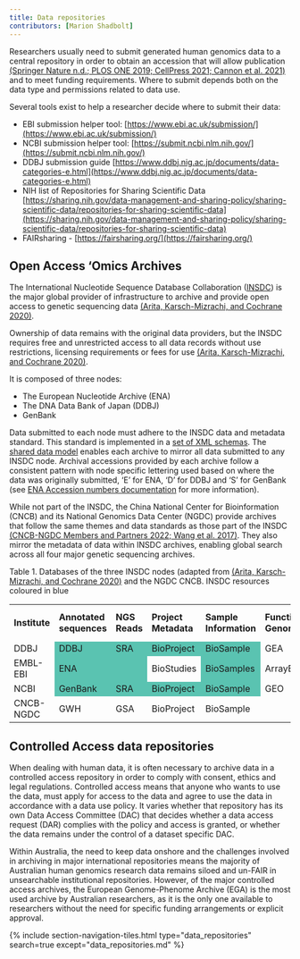 ```yaml
---
title: Data repositories
contributors: [Marion Shadbolt]
---
```


Researchers usually need to submit generated human genomics data to a central repository in order to obtain an accession that will allow publication [(Springer Nature n.d.; PLOS ONE 2019; CellPress 2021; Cannon et al. 2021)](https://www.zotero.org/google-docs/?74yQBN)  and to meet funding requirements. Where to submit depends both on the data type and permissions related to data use.

Several tools exist to help a researcher decide where to submit their data:



* EBI submission helper tool: [https://www.ebi.ac.uk/submission/](https://www.ebi.ac.uk/submission/) 
* NCBI submission helper tool: [https://submit.ncbi.nlm.nih.gov/](https://submit.ncbi.nlm.nih.gov/) 
* DDBJ submission guide [https://www.ddbj.nig.ac.jp/documents/data-categories-e.html](https://www.ddbj.nig.ac.jp/documents/data-categories-e.html) 
* NIH list of Repositories for Sharing Scientific Data [https://sharing.nih.gov/data-management-and-sharing-policy/sharing-scientific-data/repositories-for-sharing-scientific-data](https://sharing.nih.gov/data-management-and-sharing-policy/sharing-scientific-data/repositories-for-sharing-scientific-data) 
* FAIRsharing - [https://fairsharing.org/](https://fairsharing.org/)


## Open Access ‘Omics Archives

The International Nucleotide Sequence Database Collaboration ([INSDC](https://www.insdc.org/)) is the major global provider of infrastructure to archive and provide open access to genetic sequencing data [(Arita, Karsch-Mizrachi, and Cochrane 2020)](https://www.zotero.org/google-docs/?gl5leO). 

Ownership of data remains with the original data providers, but the INSDC requires free and unrestricted access to all data records without use restrictions, licensing requirements or fees for use [(Arita, Karsch-Mizrachi, and Cochrane 2020)](https://www.zotero.org/google-docs/?k55goP).

It is composed of three nodes:

* The European Nucleotide Archive (ENA)
* The DNA Data Bank of Japan (DDBJ)
* GenBank

Data submitted to each node must adhere to the INSDC data and metadata standard. This standard is implemented in a [set of XML schemas](https://github.com/enasequence/schema/tree/master/src/main/resources/uk/ac/ebi/ena/sra/schema). The [shared data model](https://ena-docs.readthedocs.io/en/latest/submit/general-guide/metadata.html) enables each archive to mirror all data submitted to any INSDC node. Archival accessions provided by each archive follow a consistent pattern with node specific lettering used based on where the data was originally submitted, ‘E’ for ENA, ‘D’ for DDBJ and ‘S’ for GenBank (see [ENA Accession numbers documentation](https://ena-docs.readthedocs.io/en/latest/submit/general-guide/accessions.html) for more information).

While not part of the INSDC, the China National Center for Bioinformation (CNCB) and its National Genomics Data Center (NGDC) provide archives that follow the same themes and data standards as those part of the INSDC [(CNCB-NGDC Members and Partners 2022; Wang et al. 2017)](https://www.zotero.org/google-docs/?ODfGZr). They also mirror the metadata of data within INSDC archives, enabling global search across all four major genetic sequencing archives.

Table 1. Databases of the three INSDC nodes (adapted from [(Arita, Karsch-Mizrachi, and Cochrane 2020)](https://www.zotero.org/google-docs/?vtIySk) and the NGDC CNCB. INSDC resources coloured in blue

 


<table>
  <tr>
   <td><strong>Institute</strong>
   </td>
   <td><strong>Annotated sequences</strong>
   </td>
   <td><strong>NGS Reads</strong>
   </td>
   <td><strong>Project Metadata</strong>
   </td>
   <td><strong>Sample Information</strong>
   </td>
   <td><strong>Functional Genomics</strong>
   </td>
   <td><strong>Processed functional genomics</strong>
   </td>
   <td><strong>Human Genomes (controlled)</strong>
   </td>
   <td><strong>Metabolomics</strong>
   </td>
   <td><strong>Proteomics</strong>
   </td>
  </tr>
  <tr>
   <td>DDBJ
   </td>
   <td style="background-color:#5ac3b1">DDBJ
   </td>
   <td style="background-color:#5ac3b1">SRA
   </td>
   <td style="background-color:#5ac3b1">BioProject
   </td>
   <td style="background-color:#5ac3b1" >BioSample
   </td>
   <td>GEA
   </td>
   <td>
   </td>
   <td>JGA
   </td>
   <td>Metabobank
   </td>
   <td>
   </td>
  </tr>
  <tr>
   <td>EMBL-EBI
   </td>
   <td colspan="2" style="background-color:#5ac3b1" >ENA
   </td>
   <td>BioStudies
   </td>
   <td style="background-color:#5ac3b1">BioSamples
   </td>
   <td>ArrayExpress
   </td>
   <td>Expression Atlas
   </td>
   <td>EGA
   </td>
   <td>Metabolights
   </td>
   <td>PRIDE
   </td>
  </tr>
  <tr>
   <td>NCBI
   </td>
   <td style="background-color:#5ac3b1">GenBank
   </td>
   <td style="background-color:#5ac3b1">SRA
   </td>
   <td style="background-color:#5ac3b1">BioProject
   </td>
   <td style="background-color:#5ac3b1">BioSample
   </td>
   <td>GEO
   </td>
   <td>
   </td>
   <td>dbGaP
   </td>
   <td>
   </td>
   <td>
   </td>
  </tr>
  <tr>
   <td>CNCB-NGDC
   </td>
   <td>GWH
   </td>
   <td>GSA
   </td>
   <td>BioProject
   </td>
   <td>BioSample
   </td>
   <td>
   </td>
   <td>GEN
   </td>
   <td>GSA-Human
   </td>
   <td>
   </td>
   <td>
   </td>
  </tr>
</table>



## Controlled Access data repositories

When dealing with human data, it is often necessary to archive data in a controlled access repository in order to comply with consent, ethics and legal regulations. Controlled access means that anyone who wants to use the data, must apply for access to the data and agree to use the data in accordance with a data use policy. It varies whether that repository has its own Data Access Committee (DAC) that decides whether a data access request (DAR) complies with the policy and access is granted, or whether the data remains under the control of a dataset specific DAC.

Within Australia, the need to keep data onshore and the challenges involved in archiving in major international repositories means the majority of Australian human genomics research data remains siloed and un-FAIR in unsearchable institutional repositories. However, of the major controlled access archives, the European Genome-Phenome Archive (EGA) is the most used archive by Australian researchers, as it is the only one available to researchers without the need for specific funding arrangements or explicit approval.

{% include section-navigation-tiles.html type="data_repositories" search=true except="data_repositories.md" %}
